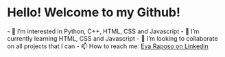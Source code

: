 <h1> <strong> Hello! Welcome to my Github! </strong> </h1>
- 👀 I’m interested in Python, C++, HTML, CSS and Javascript
- 🌱 I’m currently learning HTML, CSS and Javascript
- 💞️ I’m looking to collaborate on all projects that I can
- 📫 How to reach me: <a href="https://www.linkedin.com/in/evamraposo">Eva Raposo on Linkedin</a>

<!---
evamraposo/evamraposo is a ✨ special ✨ repository because its `README.md` (this file) appears on your GitHub profile.
You can click the Preview link to take a look at your changes.
--->
